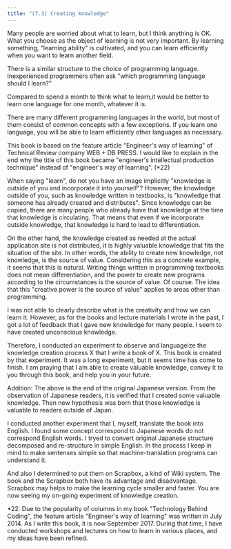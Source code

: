 ```yaml
---
title: "(7.3) Creating knowledge"
---
```


Many people are worried about what to learn, but I think anything is OK. What you choose as the object of learning is not very important. By learning something, "learning ability" is cultivated, and you can learn efficiently when you want to learn another field.

There is a similar structure to the choice of programming language. Inexperienced programmers often ask "which programming language should I learn?"

Compared to spend a month to think what to learn,it would be better to learn one language for one month, whatever it is.

There are many different programming languages ​​in the world, but most of them consist of common concepts with a few exceptions. If you learn one language, you will be able to learn efficiently other languages ​​as necessary.

This book is based on the feature article "Engineer's way of learning" of Technical Review company WEB + DB PRESS. I would like to explain in the end why the title of this book became "engineer's intellectual production technique" instead of "engineer's way of learning". (*22)

When saying "learn", do not you have an image implicitly "knowledge is outside of you and incorporate it into yourself"? However, the knowledge outside of you, such as knowledge written in textbooks, is "knowledge that someone has already created and distributes". Since knowledge can be copied, there are many people who already have that knowledge at the time that knowledge is circulating. That means that even if we incorporate outside knowledge, that knowledge is hard to lead to differentiation.

On the other hand, the knowledge created as needed at the actual application site is not distributed, it is highly valuable knowledge that fits the situation of the site. In other words, the ability to create new knowledge, not knowledge, is the source of value. Considering this as a concrete example, it seems that this is natural. Writing things written in programming textbooks does not mean differentiation, and the power to create new programs according to the circumstances is the source of value. Of course. The idea that this "creative power is the source of value" applies to areas other than programming.

I was not able to clearly describe what is the creativity and how we can learn it. However, as for the books and lecture materials I wrote in the past, I got a lot of feedback that I gave new knowledge for many people. I seem to have created unconscious knowledge.

Therefore, I conducted an experiment to observe and languageize the knowledge creation process X that I write a book of X. This book is created by that experiment. It was a long experiment, but it seems time has come to finish. I am praying that I am able to create valuable knowledge, convey it to you through this book, and help you in your future.

Addition: The above is the end of the original Japanese version. From the observation of Japanese readers, it is verified that I created some valuable knowledge. Then new hypothesis was born that those knowledge is valuable to readers outside of Japan.

I conducted another experiment that I, myself, translate the book into English. I found some concept correspond to Japanese words do not correspond English words. I tryed to convert original Japanese structure decomposed and re-structure in simple English. In the process I keep in mind to make sentenses simple so that machine-translation programs can understand it.

And also I determined to put them on Scrapbox, a kind of Wiki system. The book and the Scrapbox both have its advantage and disadvantage. Scrapbox may helps to make the learning cycle smaller and faster. You are now seeing my on-going experiment of knowledge creation.

*22: Due to the popularity of columns in my book "Technology Behind Coding", the feature article "Engineer's way of learning" was written in July 2014. As I write this book, it is now September 2017. During that time, I have conducted workshops and lectures on how to learn in various places, and my ideas have been refined.
